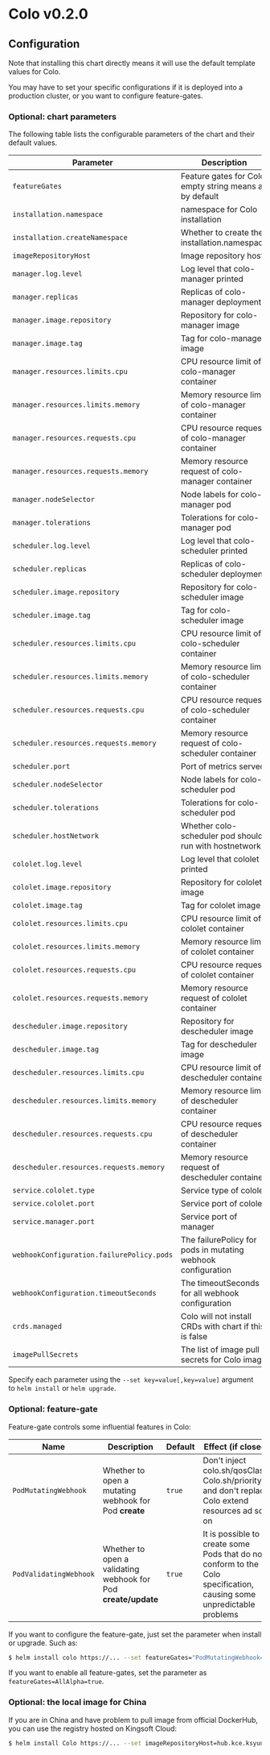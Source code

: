 # Colo v0.2.0

## Configuration

Note that installing this chart directly means it will use the default template values for Colo.

You may have to set your specific configurations if it is deployed into a production cluster, or you want to configure feature-gates.

### Optional: chart parameters

The following table lists the configurable parameters of the chart and their default values.

| Parameter                                 | Description                                                      | Default                         |
| ----------------------------------------- | ---------------------------------------------------------------- | ------------------------------- |
| `featureGates`                            | Feature gates for Colo, empty string means all by default        | ` `                             |
| `installation.namespace`                  | namespace for Colo installation                                  | `colo-system`                   |
| `installation.createNamespace`            | Whether to create the installation.namespace                     | `true`                          |
| `imageRepositoryHost`                     | Image repository host                                            | ` `                             |
| `manager.log.level`                       | Log level that colo-manager printed                             | `4`                             |
| `manager.replicas`                        | Replicas of colo-manager deployment                             | `2`                             |
| `manager.image.repository`                | Repository for colo-manager image                               | `colo/colo-manager`   |
| `manager.image.tag`                       | Tag for colo-manager image                                      | `v0.1.0`                        |
| `manager.resources.limits.cpu`            | CPU resource limit of colo-manager container                    | `1000m`                         |
| `manager.resources.limits.memory`         | Memory resource limit of colo-manager container                 | `1Gi`                           |
| `manager.resources.requests.cpu`          | CPU resource request of colo-manager container                  | `500m`                          |
| `manager.resources.requests.memory`       | Memory resource request of colo-manager container               | `256Mi`                         |
| `manager.nodeSelector`                    | Node labels for colo-manager pod                                | `{}`                            |
| `manager.tolerations`                     | Tolerations for colo-manager pod                                | `[]`                            |
| `scheduler.log.level`                     | Log level that colo-scheduler printed                           | `4`                             |
| `scheduler.replicas`                      | Replicas of colo-scheduler deployment                           | `2`                             |
| `scheduler.image.repository`              | Repository for colo-scheduler image                             | `colo/colo-scheduler` |
| `scheduler.image.tag`                     | Tag for colo-scheduler image                                    | `v0.1.0`                        |
| `scheduler.resources.limits.cpu`          | CPU resource limit of colo-scheduler container                  | `1000m`                         |
| `scheduler.resources.limits.memory`       | Memory resource limit of colo-scheduler container               | `1Gi`                           |
| `scheduler.resources.requests.cpu`        | CPU resource request of colo-scheduler container                | `500m`                          |
| `scheduler.resources.requests.memory`     | Memory resource request of colo-scheduler container             | `256Mi`                         |
| `scheduler.port`                          | Port of metrics served                                           | `10251`                         |
| `scheduler.nodeSelector`                  | Node labels for colo-scheduler pod                              | `{}`                            |
| `scheduler.tolerations`                   | Tolerations for colo-scheduler pod                              | `[]`                            |
| `scheduler.hostNetwork`                   | Whether colo-scheduler pod should run with hostnetwork          | `false`                         |
| `cololet.log.level`                      | Log level that cololet printed                                  | `4`                             |
| `cololet.image.repository`               | Repository for cololet image                                    | `colo/cololet`        |
| `cololet.image.tag`                      | Tag for cololet image                                           | `v0.1.0`                        |
| `cololet.resources.limits.cpu`           | CPU resource limit of cololet container                         | `1`                          |
| `cololet.resources.limits.memory`        | Memory resource limit of cololet container                      | `1G`                         |
| `cololet.resources.requests.cpu`         | CPU resource request of cololet container                       | `1`                             |
| `cololet.resources.requests.memory`      | Memory resource request of cololet container                    | `1G`                             |
| `descheduler.image.repository`               | Repository for descheduler image                                    | `colo/descheduler`        |
| `descheduler.image.tag`                      | Tag for descheduler image                                           | `v0.1.0`                        |
| `descheduler.resources.limits.cpu`           | CPU resource limit of descheduler container                         | `1`                          |
| `descheduler.resources.limits.memory`        | Memory resource limit of descheduler container                      | `1G`                         |
| `descheduler.resources.requests.cpu`         | CPU resource request of descheduler container                       | `1`                             |
| `descheduler.resources.requests.memory`      | Memory resource request of descheduler container                    | `1G`                             |
| `service.cololet.type`      | Service type of cololet                     | `ClusterIP`                             |
| `service.cololet.port`      | Service port of cololet                      | `9435`                             |
| `service.manager.port`      | Service port of manager                    | `8443`                             |
| `webhookConfiguration.failurePolicy.pods` | The failurePolicy for pods in mutating webhook configuration     | `Ignore`                        |
| `webhookConfiguration.timeoutSeconds`     | The timeoutSeconds for all webhook configuration                 | `30`                            |
| `crds.managed`                            | Colo will not install CRDs with chart if this is false    | `true`                          |
| `imagePullSecrets`                        | The list of image pull secrets for Colo image             | `false`                         |

Specify each parameter using the `--set key=value[,key=value]` argument to `helm install` or `helm upgrade`.

### Optional: feature-gate

Feature-gate controls some influential features in Colo:

| Name                      | Description                                                       | Default | Effect (if closed)                     |
| ------------------------- | ----------------------------------------------------------------  | ------- | -------------------------------------- |
| `PodMutatingWebhook`      | Whether to open a mutating webhook for Pod **create**             | `true`  | Don't inject colo.sh/qosClass, Colo.sh/priority and don't replace Colo extend resources ad so on |
| `PodValidatingWebhook`    | Whether to open a validating webhook for Pod **create/update**    | `true`  | It is possible to create some Pods that do not conform to the Colo specification, causing some unpredictable problems |


If you want to configure the feature-gate, just set the parameter when install or upgrade. Such as:

```bash
$ helm install colo https://... --set featureGates="PodMutatingWebhook=true\,PodValidatingWebhook=true"
```

If you want to enable all feature-gates, set the parameter as `featureGates=AllAlpha=true`.

### Optional: the local image for China

If you are in China and have problem to pull image from official DockerHub, you can use the registry hosted on Kingsoft Cloud:

```bash
$ helm install Colo https://... --set imageRepositoryHost=hub.kce.ksyun.com
```